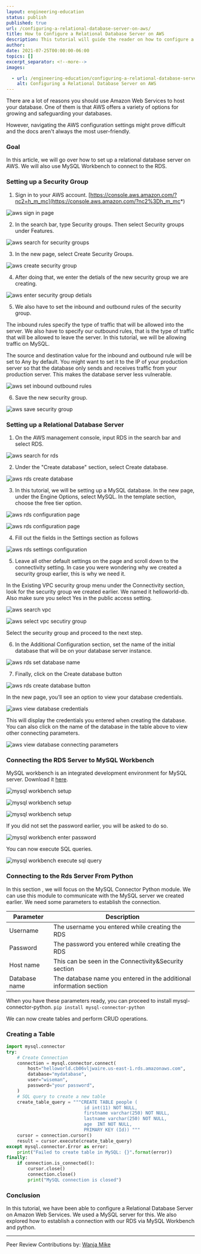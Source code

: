 ```yaml
---
layout: engineering-education
status: publish
published: true
url: /configuring-a-relational-database-server-on-aws/
title: How to Configure a Relational Database Server on AWS
description: This tutorial will guide the reader on how to configure a relational database server on Amazon Web Services.
author: 
date: 2021-07-25T00:00:00-06:00
topics: []
excerpt_separator: <!--more-->
images:

  - url: /engineering-education/configuring-a-relational-database-server-on-aws/hero.png
    alt: Configuring a Relational Database Server on AWS
---
```

There are a lot of reasons you should use Amazon Web Services to host your database. One of them is that AWS offers a variety of options for growing and safeguarding your databases.
<!--more-->
However, navigating the AWS configuration settings might prove difficult and the docs aren't always the most user-friendly.

### Goal
In this article, we will go over how to set up a relational database server on AWS. We will also use MySQL Workbench to connect to the RDS.

### Setting up a Security Group
1. Sign in to your AWS account. [https://console.aws.amazon.com/?nc2=h_m_mc](https://console.aws.amazon.com/?nc2%3Dh_m_mc*)

![aws sign in page](/engineering-education/configuring-a-relational-database-server-on-aws/yx83_gcczm2gexkpkvnf.png)

2. In the search bar, type Security groups. Then select Security groups under Features.

![aws search for security groups](/engineering-education/configuring-a-relational-database-server-on-aws/pg1md67csewa-8yf9vdz.png) 

3. In the new page, select Create Security Groups.

![aws create security group](/engineering-education/configuring-a-relational-database-server-on-aws/yp7kmuqrgmfdivlnupop.png)

4. After doing that, we enter the detials of the new security group we are creating.

![aws enter security group detials](/engineering-education/configuring-a-relational-database-server-on-aws/2a7sjkc7ytwleipuquvj.png)

5. We also have to set the inbound and outbound rules of the security group. 

The inbound rules specify the type of traffic that will be allowed into the server. We also have to specify our outbound rules, that is the type of traffic that will be allowed to leave the server. In this tutorial, we will be allowing traffic on MySQL. 

The source and destination value for the inbound and outbound rule will be set to Any by default. You might want to set it to the IP of your production server so that the database only sends and receives traffic from your production server. This makes the database server less vulnerable. 

![aws set inbound outbound rules](/engineering-education/configuring-a-relational-database-server-on-aws/7qifp47qibfzscosytmu.png)

6. Save the new security group. 

![aws save security group](/engineering-education/configuring-a-relational-database-server-on-aws/x2lp48ehuwrd3vg8dzds.png)

### Setting up a Relational Database Server
1. On the AWS management console, input RDS in the search bar and select RDS.

![aws search for rds](/engineering-education/configuring-a-relational-database-server-on-aws/9ukto-b9k3tfjdrv8ey3.png)

2. Under the "Create database" section, select Create database.

![aws rds create database](/engineering-education/configuring-a-relational-database-server-on-aws/woxpen43dcloznzlv1rg.png)

3. In this tutorial, we will be setting up a MySQL database. In the new page, under the Engine Options, select MySQL. In the template section, choose the free tier option.

![aws rds configuration page](/engineering-education/configuring-a-relational-database-server-on-aws/gt0xuhlof8larfnforu8.png)

![aws rds configuration page](/engineering-education/configuring-a-relational-database-server-on-aws/c_miqwf50spnlpaotgmo.png)

4. Fill out the fields in the Settings section as follows

![aws rds settings configuration](/engineering-education/configuring-a-relational-database-server-on-aws/xapdyknvnatvl6x6zs_x.png)

5. Leave all other default settings on the page and scroll down to the connectivity setting. In case you were wondering why we created a security group earlier, this is why we need it. 

In the Existing VPC security group menu under the Connectivity section, look for the security group we created earlier. We named it helloworld-db. Also make sure you select Yes in the public access setting.

![aws search vpc](/engineering-education/configuring-a-relational-database-server-on-aws/g7tw7wwvd-x-kwx2xr5u.png)

![aws select vpc secutiry group](/engineering-education/configuring-a-relational-database-server-on-aws/7ibngr6ut-c--igkyezn.png)

Select the security group and proceed to the next step.

6. In the Additional Configuration section, set the name of the initial database that will be on your database server instance. 

![aws rds set database name](/engineering-education/configuring-a-relational-database-server-on-aws/u94_rbkhcn4anyu8zjsh.png)

7. Finally, click on the Create database button 

![aws rds create database button](/engineering-education/configuring-a-relational-database-server-on-aws/eok26fqxrcha19wihv3j.png)

In the new page, you’ll see an option to view your database credentials. 

![aws view database credentials](/engineering-education/configuring-a-relational-database-server-on-aws/qwjjgh1so94eyq4iz5he.png)

This will display the credentials you entered when creating the database. You can also click on the name of the database in the table above to view other connecting parameters. 

![aws view database connecting parameters](/engineering-education/configuring-a-relational-database-server-on-aws/rnwspqsczi1jrjckra_-.png)

### Connecting the RDS Server to MySQL Workbench
MySQL workbench is an integrated development environment for MySQL server. Download it [here](https://dev.mysql.com/downloads/workbench/).

![mysql workbench setup](/engineering-education/configuring-a-relational-database-server-on-aws/w0u3ogkybhjbm7fvtihe.png)

![mysql workbench setup](/engineering-education/configuring-a-relational-database-server-on-aws/z0dllyqtzsnq0ykitlkh.png)

![mysql workbench setup](/engineering-education/configuring-a-relational-database-server-on-aws/-u_e_1suveiyh8kbdcbz.png)

If you did not set the password earlier, you will be asked to do so. 

![mysql workbench enter password](/engineering-education/configuring-a-relational-database-server-on-aws/12oqesy3zgigzg4pf91f.png)

You can now execute SQL queries.

![mysql workbench execute sql query](/engineering-education/configuring-a-relational-database-server-on-aws/-v0ixhizng6bemxiu4eg.png)

### Connecting to the Rds Server From Python
In this section , we will focus on the MySQL Connector Python module. We can use this module to communicate with the MySQL server we created earlier. We need some parameters to establish the connection.

| Parameter |  Description  |
| -----------| ---------------                   |
| Username | The username you entered while creating the RDS  |
| Password          | The password you entered while creating the RDS|
| Host name  | This can be seen in the Connectivity&Security section   |
| Database name| The database name you entered in the additional information section|


When you have these parameters ready, you can proceed to install mysql-connector-python. `pip install mysql-connector-python`

We can now create tables and perform CRUD operations.

### Creating a Table

```python
import mysql.connector
try:
    # Create Connection
    connection = mysql.connector.connect(
        host="helloworld.cb06vljwaire.us-east-1.rds.amazonaws.com",
        database="mydatabase",
        user="wiseman",
        password="your password",
    )
    # SQL query to create a new table
    create_table_query = """CREATE TABLE people ( 
                             id int(11) NOT NULL,
                             firstname varchar(250) NOT NULL,
                             lastname varchar(250) NOT NULL,
                             age  INT NOT NULL,
                             PRIMARY KEY (Id)) """
    cursor = connection.cursor()
    result = cursor.execute(create_table_query)
except mysql.connector.Error as error:
    print("Failed to create table in MySQL: {}".format(error))
finally:
    if connection.is_connected():
        cursor.close()
        connection.close()
        print("MySQL connection is closed")
```

### Conclusion
In this tutorial, we have been able to configure a Relational Database Server on Amazon Web Services. We used a MySQL server for this. We also explored how to establish a connection with our RDS via MySQL Workbench and python.

---
Peer Review Contributions by: [Wanja Mike](/engineering-education/content/authors/michael-barasa/)
